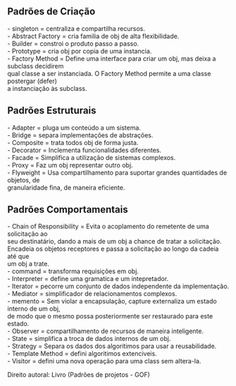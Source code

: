   <h2>Padrões de Criação</h2>
- singleton = centraliza e compartilha recursos. </br>
- Abstract Factory = cria familia de obj de alta flexibilidade. </br>
- Builder = constroi o produto passo a passo. </br>
- Prototype = cria obj por copia de uma instancia. </br>
- Factory Method = Define uma interface para criar um obj, mas deixa a subclass decidirem </br>
  qual classe a ser instanciada. O Factory Method permite a uma classe postergar (defer) </br>
  a instanciação às subclass. </br>

  <h2>Padrões Estruturais</h2>
- Adapter = pluga um conteúdo a um sistema. </br>
- Bridge = separa implementações de abstrações. </br>
- Composite = trata todos obj de forma justa. </br>
- Decorator = Inclementa funcionalidades diferentes. </br>
- Facade = Simplifica a utilização de sistemas complexos. </br>
- Proxy = Faz um obj representar outro obj. </br>
- Flyweight = Usa compartilhamento para suportar grandes quantidades de objetos, de </br>
  granularidade fina, de maneira eficiente.</br>

  <h2>Padrões Comportamentais</h2>
- Chain of Responsibility = Evita o acoplamento do remetente de uma solicitação ao </br>
  seu destinatário, dando a mais de um obj a chance de tratar a solicitação. </br>
  Encadeia os objetos receptores e passa a solicitação ao longo da cadeia até que </br>
  um obj a trate. </br>
- command = transforma requisições em obj. </br>
- Interpreter = define uma gramatica e um intepretador. </br>
- Iterator = pecorre um conjunto de dados independente da implementação. </br>
- Mediator = simplificador de relacionamentos complexos. </br>
- memento = Sem violar a encapsulação, capture externaliza um estado interno de um obj, </br>
  de modo que o mesmo possa posteriormente ser restaurado para este estado. </br>
- Observer = compartilhamento de recursos de maneira inteligente. </br>
- State = simplifica a troca de dados internos de um obj. </br>
- Strategy = Separa os dados dos algoritimos para usar a reusabilidade. </br>
- Template Method = defini algoritimos extenciveis. </br>
- Visitor = defini uma nova operação para uma class sem altera-la. </br>

Direito autoral: Livro (Padrões de projetos - GOF)